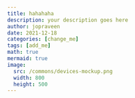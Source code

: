 ```yaml
---
title: hahahaha
description: your description goes here
author: jopraveen
date: 2021-12-18
categories: [change_me]
tags: [add_me]
math: true
mermaid: true
image:
  src: /commons/devices-mockup.png
  width: 800
  height: 500
---
```


